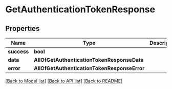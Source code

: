 # GetAuthenticationTokenResponse

## Properties
Name | Type | Description | Notes
------------ | ------------- | ------------- | -------------
**success** | **bool** |  | [optional] 
**data** | **AllOfGetAuthenticationTokenResponseData** |  | [optional] 
**error** | **AllOfGetAuthenticationTokenResponseError** |  | [optional] 

[[Back to Model list]](../README.md#documentation-for-models) [[Back to API list]](../README.md#documentation-for-api-endpoints) [[Back to README]](../README.md)

